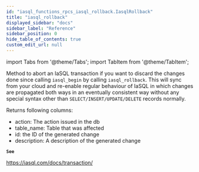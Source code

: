 ```yaml
---
id: "iasql_functions_rpcs_iasql_rollback.IasqlRollback"
title: "iasql_rollback"
displayed_sidebar: "docs"
sidebar_label: "Reference"
sidebar_position: 0
hide_table_of_contents: true
custom_edit_url: null
---
```


import Tabs from '@theme/Tabs';
import TabItem from '@theme/TabItem';

Method to abort an IaSQL transaction if you want to discard the changes done since calling `iasql_begin` by
calling `iasql_rollback`. This will sync from your cloud and re-enable regular behaviour of IaSQL in which changes are propagated
both ways in an eventually consistent way without any special syntax other than
`SELECT/INSERT/UPDATE/DELETE` records normally.

Returns following columns:
- action: The action issued in the db
- table_name: Table that was affected
- id: the ID of the generated change
- description: A description of the generated change

**`See`**

https://iasql.com/docs/transaction/
